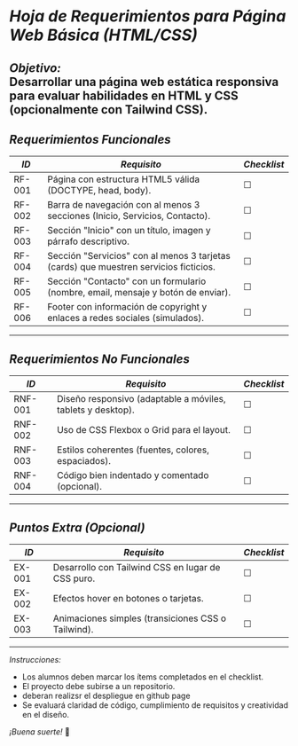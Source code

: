 # *Hoja de Requerimientos para Página Web Básica (HTML/CSS)*  
*Objetivo:*  
Desarrollar una página web estática responsiva para evaluar habilidades en HTML y CSS (opcionalmente con Tailwind CSS).  
---  
## *Requerimientos Funcionales*  

| *ID* | *Requisito* | *Checklist* |  
|--------|--------------|---------------|  
| RF-001 | Página con estructura HTML5 válida (DOCTYPE, head, body). | ☐ |  
| RF-002 | Barra de navegación con al menos 3 secciones (Inicio, Servicios, Contacto). | ☐ |  
| RF-003 | Sección "Inicio" con un título, imagen y párrafo descriptivo. | ☐ |  
| RF-004 | Sección "Servicios" con al menos 3 tarjetas (cards) que muestren servicios ficticios. | ☐ |  
| RF-005 | Sección "Contacto" con un formulario (nombre, email, mensaje y botón de enviar). | ☐ |  
| RF-006 | Footer con información de copyright y enlaces a redes sociales (simulados). | ☐ |  
---  
## *Requerimientos No Funcionales*  

| *ID* | *Requisito* | *Checklist* |  
|--------|--------------|---------------|  
| RNF-001 | Diseño responsivo (adaptable a móviles, tablets y desktop). | ☐ |  
| RNF-002 | Uso de CSS Flexbox o Grid para el layout. | ☐ |  
| RNF-003 | Estilos coherentes (fuentes, colores, espaciados). | ☐ |  
| RNF-004 | Código bien indentado y comentado (opcional). | ☐ |    
---  
## *Puntos Extra (Opcional)*  

| *ID* | *Requisito* | *Checklist* |  
|--------|--------------|---------------|  
| EX-001 | Desarrollo con Tailwind CSS en lugar de CSS puro. | ☐ |  
| EX-002 | Efectos hover en botones o tarjetas. | ☐ |  
| EX-003 | Animaciones simples (transiciones CSS o Tailwind). | ☐ |  
---  
*Instrucciones:*  
- Los alumnos deben marcar los ítems completados en el checklist.  
- El proyecto debe subirse a un repositorio.  
- deberan realizsr el despliegue en github page
- Se evaluará claridad de código, cumplimiento de requisitos y creatividad en el diseño.  

*¡Buena suerte!* 🚀